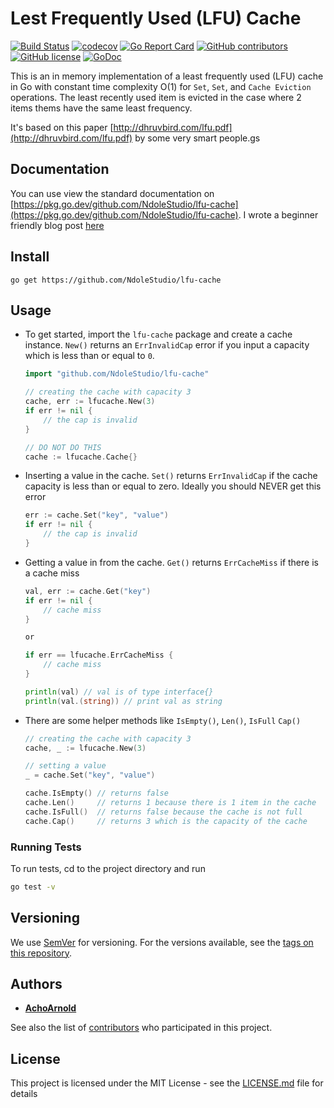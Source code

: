Lest Frequently Used (LFU) Cache
==================================
[![Build Status](https://travis-ci.com/NdoleStudio/lfu-cache.svg?branch=master)](https://travis-ci.com/NdoleStudio/lfu-cache) 
[![codecov](https://codecov.io/gh/NdoleStudio/lfu-cache/branch/master/graph/badge.svg)](https://codecov.io/gh/NdoleStudio/lfu-cache) 
[![Go Report Card](https://goreportcard.com/badge/github.com/NdoleStudio/lfu-cache)](https://goreportcard.com/report/github.com/NdoleStudio/lfu-cache) 
[![GitHub contributors](https://img.shields.io/github/contributors/NdoleStudio/lfu-cache)](https://github.com/NdoleStudio/lfu-cache/graphs/contributors)
[![GitHub license](https://img.shields.io/github/license/NdoleStudio/lfu-cache?color=brightgreen)](https://github.com/NdoleStudio/lfu-cache/blob/master/LICENSE)
[![GoDoc](https://godoc.org/github.com/NdoleStudio/lfu-cache?status.svg)](https://godoc.org/github.com/NdoleStudio/lfu-cache)


This is an in memory implementation of a least frequently used (LFU) cache in Go with constant time complexity O(1) for `Set`, `Set`, and `Cache Eviction` operations. The least recently used item is evicted in the case where 2 items thems have the same least frequency.

It's based on this paper [http://dhruvbird.com/lfu.pdf](http://dhruvbird.com/lfu.pdf) by some very smart people.gs

## Documentation

You can use view the standard documentation on  [https://pkg.go.dev/github.com/NdoleStudio/lfu-cache](https://pkg.go.dev/github.com/NdoleStudio/lfu-cache). I wrote a beginner friendly blog post [here](https://acho.arnold.cf/lfu-cache-go/)

## Install

```shell
go get https://github.com/NdoleStudio/lfu-cache
```

## Usage

- To get started, import the `lfu-cache` package and create a cache instance. `New()` returns an `ErrInvalidCap` error  if you input a capacity which is less than or equal to `0`.

    ```go
    import "github.com/NdoleStudio/lfu-cache"
    
    // creating the cache with capacity 3
    cache, err := lfucache.New(3)
    if err != nil {
        // the cap is invalid
    }
    
    // DO NOT DO THIS
    cache := lfucache.Cache{}
    ```

- Inserting a value in the cache. `Set()` returns `ErrInvalidCap` if the cache capacity is less than or equal to zero. Ideally you should NEVER get this error

    ```go
    err := cache.Set("key", "value")
    if err != nil {
        // the cap is invalid
    }
    ```

- Getting a value in from the cache. `Get()` returns `ErrCacheMiss` if there is a cache miss


    ```go
    val, err := cache.Get("key")
    if err != nil {
        // cache miss
    }
    
    or 
    
    if err == lfucache.ErrCacheMiss { 
        // cache miss
    }
    
    println(val) // val is of type interface{}
    println(val.(string)) // print val as string
    ```

- There are some helper methods like `IsEmpty()`, `Len()`, `IsFull` `Cap()`


    ```go
    // creating the cache with capacity 3
    cache, _ := lfucache.New(3)
    
    // setting a value
    _ = cache.Set("key", "value")
    
    cache.IsEmpty() // returns false
    cache.Len()     // returns 1 because there is 1 item in the cache
    cache.IsFull()  // returns false because the cache is not full
    cache.Cap()     // returns 3 which is the capacity of the cache
    ```

### Running Tests

To run tests, cd to the project directory and run

```bash
go test -v 
```

## Versioning

We use [SemVer](http://semver.org/) for versioning. For the versions available, see the [tags on this repository](https://github.com/NdoleStudio/lfu-cache/tags). 

## Authors

* **[AchoArnold](https://github.com/AchoArnold)**

See also the list of [contributors](https://github.com/NdoleStudio/lfu-cache/contributors) who participated in this project.

## License

This project is licensed under the MIT License - see the [LICENSE.md](LICENSE.md) file for details
